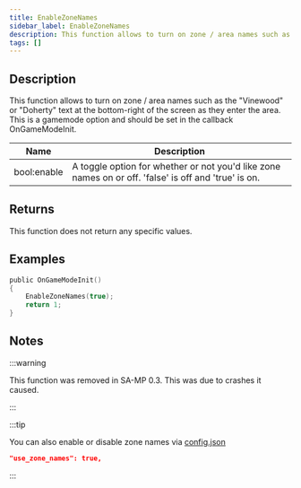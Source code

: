 ```yaml
---
title: EnableZoneNames
sidebar_label: EnableZoneNames
description: This function allows to turn on zone / area names such as the "Vinewood" or "Doherty" text at the bottom-right of the screen as they enter the area.
tags: []
---
```


## Description

This function allows to turn on zone / area names such as the "Vinewood" or "Doherty" text at the bottom-right of the screen as they enter the area. This is a gamemode option and should be set in the callback OnGameModeInit.

| Name        | Description                                                                                          |
| ----------- | ---------------------------------------------------------------------------------------------------- |
| bool:enable | A toggle option for whether or not you'd like zone names on or off. 'false' is off and 'true' is on. |

## Returns

This function does not return any specific values.

## Examples

```c
public OnGameModeInit()
{
    EnableZoneNames(true);
    return 1;
}
```

## Notes

:::warning

This function was removed in SA-MP 0.3. This was due to crashes it caused.

:::

:::tip

You can also enable or disable zone names via [config.json](../../server/config.json)

```json
"use_zone_names": true,
```

:::
